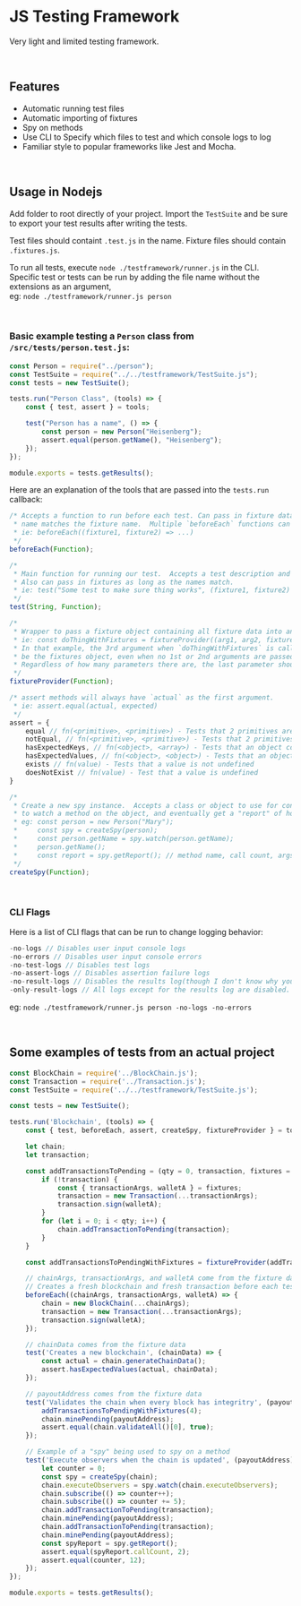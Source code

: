 # JS Testing Framework

Very light and limited testing framework.

<br>

## Features

* Automatic running test files
* Automatic importing of fixtures
* Spy on methods
* Use CLI to Specify which files to test and which console logs to log
* Familiar style to popular frameworks like Jest and Mocha.

<br>

## Usage in Nodejs

Add folder to root directly of your project. Import the `TestSuite` and be sure to export your test results after writing the tests.

Test files should containt `.test.js` in the name.  Fixture files should contain `.fixtures.js`.

To run all tests, execute `node ./testframework/runner.js` in the CLI.  
Specific test or tests can be run by adding the file name without the extensions
as an argument,
<br>
eg: `node ./testframework/runner.js person`

<br>

### Basic example testing a `Person` class from `/src/tests/person.test.js`:
```js
const Person = require("../person");
const TestSuite = require("../../testframework/TestSuite.js");
const tests = new TestSuite();

tests.run("Person Class", (tools) => {
    const { test, assert } = tools;

    test("Person has a name", () => {
        const person = new Person("Heisenberg");
        assert.equal(person.getName(), "Heisenberg");
    });
});

module.exports = tests.getResults();
```
Here are an explanation of the tools that are passed into the `tests.run` callback:

```js
/* Accepts a function to run before each test. Can pass in fixture data if the parameter
 * name matches the fixture name.  Multiple `beforeEach` functions can run before each test.
 * ie: beforeEach((fixture1, fixture2) => ...)
 */
beforeEach(Function);

/*
 * Main function for running our test.  Accepts a test description and the actual test in the callback.  
 * Also can pass in fixtures as long as the names match.
 * ie: test("Some test to make sure thing works", (fixture1, fixture2) => { ... });
 */
test(String, Function);

/*
 * Wrapper to pass a fixture object containing all fixture data into any function as the last argument.
 * ie: const doThingWithFixtures = fixtureProvider((arg1, arg2, fixtures) => { ... }));
 * In that example, the 3rd argument when `doThingWithFixtures` is called would always 
 * be the fixtures object, even when no 1st or 2nd arguments are passed in. 
 * Regardless of how many parameters there are, the last parameter should represent the fixtures object.
 */ 
fixtureProvider(Function);

/* assert methods will always have `actual` as the first argument.
 * ie: assert.equal(actual, expected) 
 */
assert = {
    equal // fn(<primitive>, <primitive>) - Tests that 2 primitives are equal.
    notEqual, // fn(<primitive>, <primitive>) - Tests that 2 primitives are not equal
    hasExpectedKeys, // fn(<object>, <array>) - Tests that an object contains all of the keys in a list
    hasExpectedValues, // fn(<object>, <object>) - Tests that an object contains the values from a different object
    exists // fn(value) - Tests that a value is not undefined
    doesNotExist // fn(value) - Test that a value is undefined
}

/*
 * Create a new spy instance.  Accepts a class or object to use for context. Then can be used
 * to watch a method on the object, and eventually get a "report" of how the method was used.
 * eg: const person = new Person("Mary");
 *     const spy = createSpy(person);
 *     const person.getName = spy.watch(person.getName);
 *     person.getName();
 *     const report = spy.getReport(); // method name, call count, args and return values for each call
 */
createSpy(Function);
```
<br>

### CLI Flags

Here is a list of CLI flags that can be run to change logging behavior:

```js
-no-logs // Disables user input console logs
-no-errors // Disables user input console errors
-no-test-logs // Disables test logs
-no-assert-logs // Disables assertion failure logs
-no-result-logs // Disables the results log(though I don't know why you'd want to do that)
-only-result-logs // All logs except for the results log are disabled.  Doesn't show you which test failed though.
```
eg: `node ./testframework/runner.js person -no-logs -no-errors`

<br>

## Some examples of tests from an actual project

```js
const BlockChain = require('../BlockChain.js');
const Transaction = require('../Transaction.js');
const TestSuite = require('../../testframework/TestSuite.js');

const tests = new TestSuite();

tests.run('Blockchain', (tools) => {
    const { test, beforeEach, assert, createSpy, fixtureProvider } = tools;

    let chain;
    let transaction;

    const addTransactionsToPending = (qty = 0, transaction, fixtures = {}) => {
        if (!transaction) {
            const { transactionArgs, walletA } = fixtures;
            transaction = new Transaction(...transactionArgs);
            transaction.sign(walletA);
        }
        for (let i = 0; i < qty; i++) {
            chain.addTransactionToPending(transaction);
        }
    }

    const addTransactionsToPendingWithFixtures = fixtureProvider(addTransactionsToPending);

    // chainArgs, transactionArgs, and walletA come from the fixture data
    // Creates a fresh blockchain and fresh transaction before each test
    beforeEach((chainArgs, transactionArgs, walletA) => {
        chain = new BlockChain(...chainArgs);
        transaction = new Transaction(...transactionArgs);
        transaction.sign(walletA);
    });

    // chainData comes from the fixture data
    test('Creates a new blockchain', (chainData) => {
        const actual = chain.generateChainData();
        assert.hasExpectedValues(actual, chainData);
    });

    // payoutAddress comes from the fixture data
    test('Validates the chain when every block has integritry', (payoutAddress) => {
        addTransactionsToPendingWithFixtures(4);
        chain.minePending(payoutAddress);
        assert.equal(chain.validateAll()[0], true);
    });

    // Example of a "spy" being used to spy on a method
    test('Execute observers when the chain is updated', (payoutAddress) => {
        let counter = 0;
        const spy = createSpy(chain);
        chain.executeObservers = spy.watch(chain.executeObservers);
        chain.subscribe(() => counter++);
        chain.subscribe(() => counter += 5);
        chain.addTransactionToPending(transaction);
        chain.minePending(payoutAddress);
        chain.addTransactionToPending(transaction);
        chain.minePending(payoutAddress);
        const spyReport = spy.getReport();
        assert.equal(spyReport.callCount, 2);
        assert.equal(counter, 12);
    });
});

module.exports = tests.getResults();
```